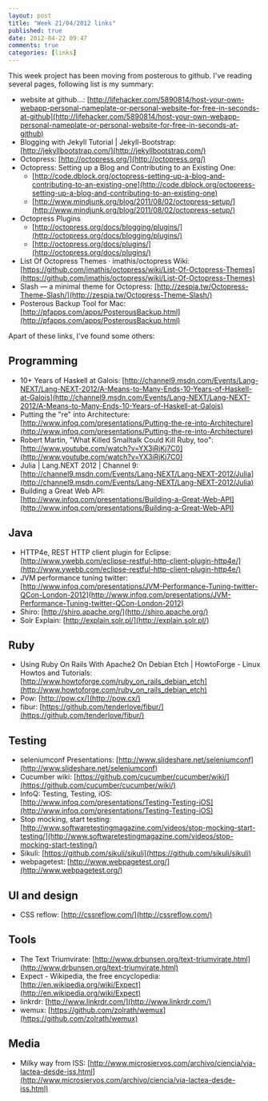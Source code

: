 ```yaml
---
layout: post
title: "Week 21/04/2012 links"
published: true
date: 2012-04-22 09:47
comments: true
categories: [links]
---
```


This week project has been moving from posterous to github. I've reading several pages, following list is my summary:

- website at github...: [http://lifehacker.com/5890814/host-your-own-webapp-personal-nameplate-or-personal-website-for-free-in-seconds-at-github](http://lifehacker.com/5890814/host-your-own-webapp-personal-nameplate-or-personal-website-for-free-in-seconds-at-github) 
- Blogging with Jekyll Tutorial | Jekyll-Bootstrap: [http://jekyllbootstrap.com/](http://jekyllbootstrap.com/) 
- Octopress: [http://octopress.org/](http://octopress.org/) 
- Octopress: Setting up a Blog and Contributing to an Existing One:
 	- [http://code.dblock.org/octopress-setting-up-a-blog-and-contributing-to-an-existing-one](http://code.dblock.org/octopress-setting-up-a-blog-and-contributing-to-an-existing-one) 
	- [http://www.mindjunk.org/blog/2011/08/02/octopress-setup/](http://www.mindjunk.org/blog/2011/08/02/octopress-setup/) 
- Octopress Plugins
	- [http://octopress.org/docs/blogging/plugins/](http://octopress.org/docs/blogging/plugins/) 
	- [http://octopress.org/docs/plugins/](http://octopress.org/docs/plugins/) 
- List Of Octopress Themes · imathis/octopress Wiki: [https://github.com/imathis/octopress/wiki/List-Of-Octopress-Themes](https://github.com/imathis/octopress/wiki/List-Of-Octopress-Themes)
- Slash — a minimal theme for Octopress: [http://zespia.tw/Octopress-Theme-Slash/](http://zespia.tw/Octopress-Theme-Slash/) 
- Posterous Backup Tool for Mac: [http://pfapps.com/apps/PosterousBackup.html](http://pfapps.com/apps/PosterousBackup.html) 

Apart of these links, I've found some others:

Programming
-----------
- 10+ Years of Haskell at Galois: [http://channel9.msdn.com/Events/Lang-NEXT/Lang-NEXT-2012/A-Means-to-Many-Ends-10-Years-of-Haskell-at-Galois](http://channel9.msdn.com/Events/Lang-NEXT/Lang-NEXT-2012/A-Means-to-Many-Ends-10-Years-of-Haskell-at-Galois) 
- Putting the "re" into Architecture: [http://www.infoq.com/presentations/Putting-the-re-into-Architecture](http://www.infoq.com/presentations/Putting-the-re-into-Architecture) 
- Robert Martin, "What Killed Smalltalk Could Kill Ruby, too": [http://www.youtube.com/watch?v=YX3iRjKj7C0](http://www.youtube.com/watch?v=YX3iRjKj7C0) 
- Julia | Lang.NEXT 2012 | Channel 9: [http://channel9.msdn.com/Events/Lang-NEXT/Lang-NEXT-2012/Julia](http://channel9.msdn.com/Events/Lang-NEXT/Lang-NEXT-2012/Julia) 
- Building a Great Web API: [http://www.infoq.com/presentations/Building-a-Great-Web-API](http://www.infoq.com/presentations/Building-a-Great-Web-API) 

Java
----
- HTTP4e, REST HTTP client plugin for Eclipse: [http://www.ywebb.com/eclipse-restful-http-client-plugin-http4e/](http://www.ywebb.com/eclipse-restful-http-client-plugin-http4e/) 
- JVM performance tuning twitter: [http://www.infoq.com/presentations/JVM-Performance-Tuning-twitter-QCon-London-2012](http://www.infoq.com/presentations/JVM-Performance-Tuning-twitter-QCon-London-2012) 
- Shiro: [http://shiro.apache.org/](http://shiro.apache.org/) 
- Solr Explain: [http://explain.solr.pl/](http://explain.solr.pl/) 

Ruby
----
- Using Ruby On Rails With Apache2 On Debian Etch | HowtoForge - Linux Howtos and Tutorials: [http://www.howtoforge.com/ruby_on_rails_debian_etch](http://www.howtoforge.com/ruby_on_rails_debian_etch) 
- Pow: [http://pow.cx/](http://pow.cx/) 
- fibur: [https://github.com/tenderlove/fibur/](https://github.com/tenderlove/fibur/) 

Testing
-------
- seleniumconf Presentations: [http://www.slideshare.net/seleniumconf](http://www.slideshare.net/seleniumconf) 
- Cucumber wiki: [https://github.com/cucumber/cucumber/wiki/](https://github.com/cucumber/cucumber/wiki/) 
- InfoQ: Testing, Testing, iOS: [http://www.infoq.com/presentations/Testing-Testing-iOS](http://www.infoq.com/presentations/Testing-Testing-iOS) 
- Stop mocking, start testing: [http://www.softwaretestingmagazine.com/videos/stop-mocking-start-testing/](http://www.softwaretestingmagazine.com/videos/stop-mocking-start-testing/) 
- Sikuli: [https://github.com/sikuli/sikuli](https://github.com/sikuli/sikuli) 
- webpagetest: [http://www.webpagetest.org/](http://www.webpagetest.org/) 

UI and design
-------------
- CSS reflow: [http://cssreflow.com/](http://cssreflow.com/) 

Tools
-----
- The Text Triumvirate: [http://www.drbunsen.org/text-triumvirate.html](http://www.drbunsen.org/text-triumvirate.html) 
- Expect - Wikipedia, the free encyclopedia: [http://en.wikipedia.org/wiki/Expect](http://en.wikipedia.org/wiki/Expect) 
- linkrdr: [http://www.linkrdr.com/](http://www.linkrdr.com/) 
- wemux: [https://github.com/zolrath/wemux](https://github.com/zolrath/wemux) 

Media
-----
- Milky way from ISS: [http://www.microsiervos.com/archivo/ciencia/via-lactea-desde-iss.html](http://www.microsiervos.com/archivo/ciencia/via-lactea-desde-iss.html)



















 